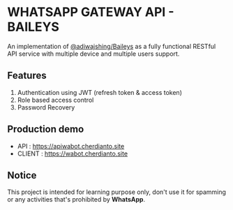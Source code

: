 # WHATSAPP GATEWAY API - BAILEYS

An implementation of [@adiwajshing/Baileys](https://github.com/adiwajshing/Baileys) as a fully functional RESTful API service with multiple device and multiple users support. 

## Features

1. Authentication using JWT (refresh token & access token)
2. Role based access control
3. Password Recovery

## Production demo
- API       : https://apiwabot.cherdianto.site
- CLIENT    : https://wabot.cherdianto.site

## Notice

This project is intended for learning purpose only, don't use it for spamming or any activities that's prohibited by **WhatsApp**.
